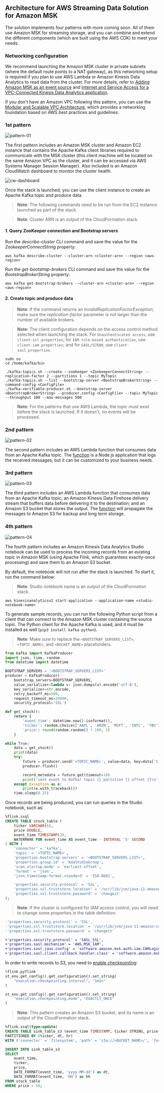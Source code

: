 ## Architecture for AWS Streaming Data Solution for Amazon MSK
The solution implements four patterns with more coming soon. All of them use Amazon MSK for streaming storage, and you can combine and extend the different components (which are built using the AWS CDK) to meet your needs.

### Networking configuration
We recommend launching the Amazon MSK cluster in private subnets (where the default route points to a NAT gateway), as this networking setup is required if you plan to use AWS Lambda or Amazon Kinesis Data Analytics to read data from the cluster.
For more details, refer to [Adding Amazon MSK as an event source](https://docs.aws.amazon.com/lambda/latest/dg/with-msk.html#services-msk-vpc-config) and [Internet and Service Access for a VPC-Connected Kinesis Data Analytics application](https://docs.aws.amazon.com/kinesisanalytics/latest/java/vpc-internet.html).

If you don't have an Amazon VPC following this pattern, you can use the [Modular and Scalable VPC Architecture](https://aws.amazon.com/quickstart/architecture/vpc/), which provides a networking foundation based on AWS best practices and guidelines.

### 1st pattern
![pattern-01](msk-cluster.png)

The first pattern includes an Amazon MSK cluster and Amazon EC2 instance that contains the Apache Kafka client libraries required to communicate with the MSK cluster (this client machine will be located on the same Amazon VPC as the cluster, and it can be accessed via AWS Systems Manager Session Manager). Also included is an Amazon CloudWatch dashboard to monitor the cluster health.

![cw-dashboard](msk-cw-dashboard.png)

Once the stack is launched, you can use the client instance to create an Apache Kafka topic and produce data.

> **Note**: The following commands need to be run from the EC2 instance launched as part of the stack.

> **Note**: Cluster ARN is an output of the CloudFormation stack.

#### 1. Query ZooKeeper connection and Bootstrap servers
Run the _describe-cluster_ CLI command and save the value for the _ZookeeperConnectString_ property:
```
aws kafka describe-cluster --cluster-arn <cluster-arn> --region <aws-region>
```

Run the _get-bootstrap-brokers_ CLI command and save the value for the _BootstrapBrokerString_ property:
```
aws kafka get-bootstrap-brokers --cluster-arn <cluster-arn> --region <aws-region>
```

#### 2. Create topic and produce data
> **Note**: If the command returns an _InvalidReplicationFactorException_, make sure the _replication-factor_ parameter is not larger than the number of available brokers.

> **Note**: The client configuration depends on the access control method selected when launching the stack. For `Unauthenticated access`, use `client-ssl.properties`; for `IAM role-based authentication`, use `client-iam.properties`; and for `SASL/SCRAM`, use `client-sasl.properties`.

```
sudo su
cd /home/kafka/bin

./kafka-topics.sh --create --zookeeper <ZookeeperConnectString> --replication-factor 2 --partitions 1 --topic MyTopic
./kafka-topics.sh --list --bootstrap-server <BootstrapBrokerString> --command-config <ConfigFile>
./kafka-verifiable-producer.sh --bootstrap-server <BootstrapBrokerString> --producer.config <ConfigFile> --topic MyTopic --throughput 100 --max-messages 500
```

> **Note**: For the patterns that use AWS Lambda, the topic must exist before the stack is launched. If it doesn't, no events will be processed.

### 2nd pattern
![pattern-02](msk-lambda.png)

The second pattern includes an AWS Lambda function that consumes data from an Apache Kafka topic. The [function](/source/lambda/msk-lambda-consumer/index.js) is a Node.js application that logs the received messages, but it can be customized to your business needs.

### 3rd pattern
![pattern-03](msk-lambda-kdf.png)

The third pattern includes an AWS Lambda function that consumes data from an Apache Kafka topic; an Amazon Kinesis Data Firehose delivery stream that buffers data before delivering it to the destination; and an Amazon S3 bucket that stores the output. The [function](/source/lambda/msk-lambda-kdf/index.js) will propagate the messages to Amazon S3 for backup and long term storage.

### 4th pattern
![pattern-04](msk-kda-s3.png)

The fourth pattern includes an Amazon Kinesis Data Analytics Studio notebook can be used to process the incoming records from an existing topic in Amazon MSK (using Apache Flink, which guarantees exactly-once processing) and save them to an Amazon S3 bucket.

By default, the notebook will not run after the stack is launched. To start it, run the command below:

> **Note**: Studio notebook name is an output of the CloudFormation stack.

```
aws kinesisanalyticsv2 start-application --application-name <studio-notebook-name>
```

To generate sample records, you can run the following Python script from a client that can connect to the Amazon MSK cluster containing the source topic. The Python client for the Apache Kafka is used, and it must be installed as well (`pip3 install kafka-python`).

> **Note**: Make sure to replace the `<BOOTSTRAP_SERVERS_LIST>`, `<TOPIC_NAME>`, and `<BUCKET_NAME>` placeholders.

```python
from kafka import KafkaProducer
import json, time, random
from datetime import datetime

BOOTSTRAP_SERVERS = '<BOOTSTRAP_SERVERS_LIST>'
producer = KafkaProducer(
    bootstrap_servers=BOOTSTRAP_SERVERS,
    value_serializer=lambda v: json.dumps(v).encode('utf-8'),
    key_serializer=str.encode,
    retry_backoff_ms=500,
    request_timeout_ms=20000,
    security_protocol='SSL')

def get_stock():
    return {
        'event_time': datetime.now().isoformat(),
        'ticker': random.choice(['AAPL', 'AMZN', 'MSFT', 'INTC', 'TBV']),
        'price': round(random.random() * 100, 2)
    }

while True:
    data = get_stock()
    print(data)
    try:
        future = producer.send('<TOPIC_NAME>', value=data, key=data['ticker'])
        producer.flush()

        record_metadata = future.get(timeout=10)
        print('sent event to Kafka! topic {} partition {} offset {}\n'.format(record_metadata.topic, record_metadata.partition, record_metadata.offset))
    except Exception as e:
        print(e.with_traceback())
    time.sleep(0.25)
```

Once records are being produced, you can run queries in the Studio notebook, such as:

```sql
%flink.ssql
CREATE TABLE stock_table (
    ticker VARCHAR(6),
    price DOUBLE,
    event_time TIMESTAMP(3),
    WATERMARK FOR event_time AS event_time - INTERVAL '5' SECOND
) WITH (
    'connector' = 'kafka',
    'topic' = '<TOPIC_NAME>',
    'properties.bootstrap.servers' = '<BOOTSTRAP_SERVERS_LIST>',
    'properties.group.id' = 'KdaStudioGroup',
    'scan.startup.mode' = 'earliest-offset',
    'format' = 'json',
    'json.timestamp-format.standard' = 'ISO-8601',

    'properties.security.protocol' = 'SSL',
    'properties.ssl.truststore.location' = '/usr/lib/jvm/java-11-amazon-corretto/lib/security/cacerts',
    'properties.ssl.truststore.password' = 'changeit'
);
```

> **Note**: If the cluster is configured for IAM access control, you will need to change some properties in the table definition:

```diff
-'properties.security.protocol' = 'SSL',
-'properties.ssl.truststore.location' = '/usr/lib/jvm/java-11-amazon-corretto/lib/security/cacerts',
-'properties.ssl.truststore.password' = 'changeit'

+'properties.security.protocol' = 'SASL_SSL',
+'properties.sasl.mechanism' = 'AWS_MSK_IAM',
+'properties.sasl.jaas.config' = 'software.amazon.msk.auth.iam.IAMLoginModule required;',
+'properties.sasl.client.callback.handler.class' = 'software.amazon.msk.auth.iam.IAMClientCallbackHandler'
```

In order to write records to S3, you need to [enable checkpointing](https://docs.aws.amazon.com/kinesisanalytics/latest/java/how-zeppelin-checkpoint.html):

```python
%flink.pyflink
st_env.get_config().get_configuration().set_string(
    "execution.checkpointing.interval", "1min"
)

st_env.get_config().get_configuration().set_string(
    "execution.checkpointing.mode", "EXACTLY_ONCE"
)
```

> **Note**: This pattern creates an Amazon S3 bucket, and its name is an output of the CloudFormation stack.

```sql
%flink.ssql(type=update)
CREATE TABLE sink_table_s3 (event_time TIMESTAMP, ticker STRING, price DOUBLE, dt STRING, hr STRING)
PARTITIONED BY (ticker, dt, hr)
WITH ('connector' = 'filesystem', 'path' = 's3a://<BUCKET_NAME>/', 'format' = 'json');

INSERT INTO sink_table_s3
SELECT
    event_time,
    ticker,
    price,
    DATE_FORMAT(event_time, 'yyyy-MM-dd') as dt,
    DATE_FORMAT(event_time, 'HH') as hh
FROM stock_table
WHERE price > 50;
```
